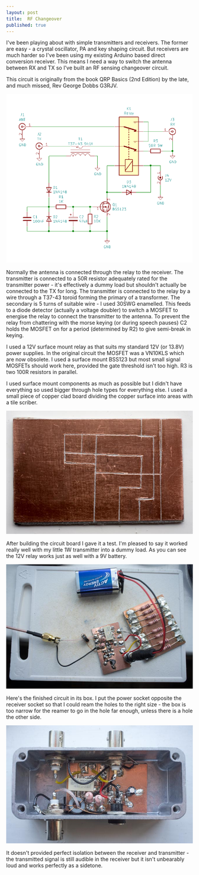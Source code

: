```yaml
---
layout: post
title:  RF Changeover
published: true
---
```


I've been playing about with simple transmitters and receivers. The former are easy - a crystal oscillator, PA and key shaping circuit.
But receivers are much harder so I've been using my existing Arduino based direct conversion receiver. This means I need a way to
switch the antenna between RX and TX so I've built an RF sensing changeover circuit.

This circuit is originally from the book QRP Basics (2nd Edition) by the late, and much missed, Rev George Dobbs G3RJV.

![RF Changeover Circuit](/images/RFChangeover.png)

Normally the antenna is connected through the relay to the receiver. The transmitter is connected to a 50R resistor adequately rated for 
the transmitter power - it's effectively a dummy load but shouldn't actually be connected to the TX for long. The transmitter is 
connected
to the relay by a wire through a T37-43 toroid forming the primary of a transformer. The secondary is 5 turns of suitable wire - I used 
30SWG enamelled. This feeds to a diode detector (actually a voltage doubler) to switch a MOSFET to energise the relay to connect the 
transmitter to the antenna. To
prevent the relay from chattering with the morse keying (or during speech pauses) C2 holds the MOSFET on for a period (determined by R2) 
to give semi-break in keying.

I used a 12V surface mount relay as that suits my standard 12V (or 13.8V) power supplies. In the original circuit the MOSFET was a 
VN10KLS which are now obsolete. I used a surface mount BSS123 but most small signal MOSFETs should work here, provided the gate 
threshold isn't too high. R3 is two 100R resistors in parallel.

I used surface mount components as much as possible but I didn't have everything so used bigger through hole types for everything else.
I used a small piece of copper clad board dividing the copper surface into areas with a tile scriber.

![RF Changeover Photo](/images/RFChangeover1.jpg)

After building the circuit board I gave it a test. I'm pleased to say it worked really well with my little 1W transmitter into a dummy
load. As you can see the 12V relay works just as well with a 9V battery.

![RF Changeover Photo](/images/RFChangeover2.jpg)

Here's the finished circuit in its box. I put the power socket opposite the receiver socket so that I could ream the holes to the right 
size - the box is too narrow for the reamer to go in the hole far enough, unless there is a hole the other side.

![RF Changeover Photo](/images/RFChangeover3.jpg)

It doesn't provided perfect isolation between the receiver and transmitter - the transmitted signal is still audible in the receiver 
but it isn't unbearably loud and works perfectly as a sidetone.
